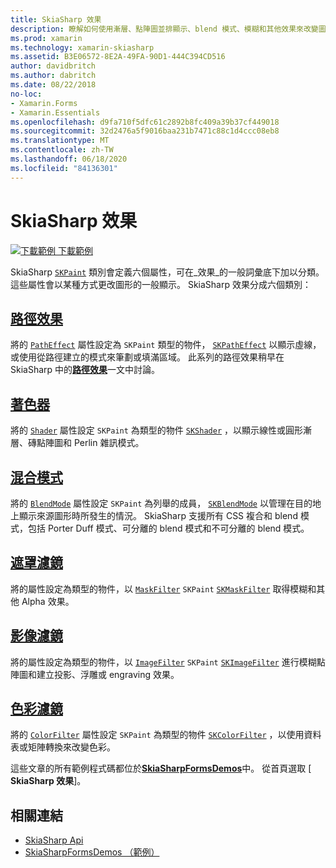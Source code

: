 ```yaml
---
title: SkiaSharp 效果
description: 瞭解如何使用漸層、點陣圖並排顯示、blend 模式、模糊和其他效果來改變圖形的一般顯示。
ms.prod: xamarin
ms.technology: xamarin-skiasharp
ms.assetid: B3E06572-8E2A-49FA-90D1-444C394CD516
author: davidbritch
ms.author: dabritch
ms.date: 08/22/2018
no-loc:
- Xamarin.Forms
- Xamarin.Essentials
ms.openlocfilehash: d9fa710f5dfc61c2892b8fc409a39b37cf449018
ms.sourcegitcommit: 32d2476a5f9016baa231b7471c88c1d4ccc08eb8
ms.translationtype: MT
ms.contentlocale: zh-TW
ms.lasthandoff: 06/18/2020
ms.locfileid: "84136301"
---
```

# <a name="skiasharp-effects"></a>SkiaSharp 效果

[![下載範例 ](~/media/shared/download.png) 下載範例](https://docs.microsoft.com/samples/xamarin/xamarin-forms-samples/skiasharpforms-demos)

SkiaSharp [`SKPaint`](xref:SkiaSharp.SKPaint) 類別會定義六個屬性，可在_效果_的一般詞彙底下加以分類。 這些屬性會以某種方式更改圖形的一般顯示。 SkiaSharp 效果分成六個類別：

## <a name="path-effects"></a>[路徑效果](../curves/effects.md)

將的 [`PathEffect`](xref:SkiaSharp.SKPaint.PathEffect) 屬性設定為 `SKPaint` 類型的物件， [`SKPathEffect`](xref:SkiaSharp.SKPathEffect) 以顯示虛線，或使用從路徑建立的模式來筆劃或填滿區域。 此系列的路徑效果稍早在 SkiaSharp 中的[**路徑效果**](../curves/effects.md)一文中討論。

## <a name="shaders"></a>[著色器](shaders/index.md)

將的 [`Shader`](xref:SkiaSharp.SKPaint.Shader) 屬性設定 `SKPaint` 為類型的物件 [`SKShader`](xref:SkiaSharp.SKShader) ，以顯示線性或圓形漸層、磚點陣圖和 Perlin 雜訊模式。

## <a name="blend-modes"></a>[混合模式](blend-modes/index.md)

將的 [`BlendMode`](xref:SkiaSharp.SKPaint.BlendMode) 屬性設定 `SKPaint` 為列舉的成員， [`SKBlendMode`](xref:SkiaSharp.SKBlendMode) 以管理在目的地上顯示來源圖形時所發生的情況。 SkiaSharp 支援所有 CSS 複合和 blend 模式，包括 Porter Duff 模式、可分離的 blend 模式和不可分離的 blend 模式。

## <a name="mask-filters"></a>[遮罩濾鏡](mask-filters.md)

將的屬性設定為類型的物件，以 [`MaskFilter`](xref:SkiaSharp.SKPaint.MaskFilter) `SKPaint` [`SKMaskFilter`](xref:SkiaSharp.SKMaskFilter) 取得模糊和其他 Alpha 效果。

## <a name="image-filters"></a>[影像濾鏡](image-filters.md)

將的屬性設定為類型的物件，以 [`ImageFilter`](xref:SkiaSharp.SKPaint.ImageFilter) `SKPaint` [`SKImageFilter`](xref:SkiaSharp.SKImageFilter) 進行模糊點陣圖和建立投影、浮雕或 engraving 效果。

## <a name="color-filters"></a>[色彩濾鏡](color-filters.md)

將的 [`ColorFilter`](xref:SkiaSharp.SKPaint.ColorFilter) 屬性設定 `SKPaint` 為類型的物件 [`SKColorFilter`](xref:SkiaSharp.SKColorFilter) ，以使用資料表或矩陣轉換來改變色彩。

這些文章的所有範例程式碼都位於[**SkiaSharpFormsDemos**](https://docs.microsoft.com/samples/xamarin/xamarin-forms-samples/skiasharpforms-demos)中。 從首頁選取 [ **SkiaSharp 效果**]。

## <a name="related-links"></a>相關連結

- [SkiaSharp Api](https://docs.microsoft.com/dotnet/api/skiasharp)
- [SkiaSharpFormsDemos （範例）](https://docs.microsoft.com/samples/xamarin/xamarin-forms-samples/skiasharpforms-demos)
